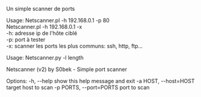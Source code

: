 Un simple scanner de ports

Usage:
Netscanner.pl -h 192.168.0.1 -p 80                                                                        
Netscanner.pl -h 192.168.0.1 -x                                                                           
-h: adresse ip de l'hôte ciblé                                                                            
-p: port à tester                                                                                         
-x: scanner les ports les plus communs: ssh, http, ftp...                                                 

Usage: Netscanner.py -l length

Netscanner (v2) by S0bek - Simple port scanner

Options:
  -h, --help             show this help message and exit
  -a HOST, --host=HOST   target host to scan
  -p PORTS, --port=PORTS port to scan
